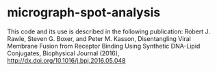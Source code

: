 # micrograph-spot-analysis

This code and its use is described in the following publication:
Robert J. Rawle, Steven G. Boxer, and Peter M. Kasson, Disentangling Viral Membrane Fusion from Receptor Binding Using Synthetic DNA-Lipid Conjugates, Biophysical Journal (2016), http://dx.doi.org/10.1016/j.bpj.2016.05.048
